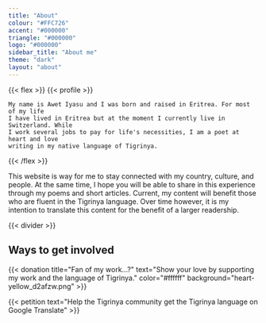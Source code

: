 ```yaml
---
title: "About"
colour: "#FFC726"
accent: "#000000"
triangle: "#000000"
logo: "#000000"
sidebar_title: "About me"
theme: "dark"
layout: "about"
---
```


{{< flex >}}
	{{< profile >}}

	My name is Awet Iyasu and I was born and raised in Eritrea. For most of my life
	I have lived in Eritrea but at the moment I currently live in Switzerland. While
	I work several jobs to pay for life's necessities, I am a poet at heart and love
	writing in my native language of Tigrinya.
{{< /flex >}}

This website is way for me to stay connected with my country, culture, and people.
At the same time, I hope you will be able to share in this experience through my
poems and short articles. Current, my content will benefit those who are fluent
in the Tigrinya language. Over time however, it is my intention to translate this content for the benefit of a larger readership.

{{< divider >}}

## Ways to get involved

{{< donation  title="Fan of my work...?" text="Show your love by supporting my work and the language of Tigrinya." color="#ffffff" background="heart-yellow_d2afzw.png" >}}

{{< petition text="Help the Tigrinya community get the Tigrinya language on Google Translate" >}}
